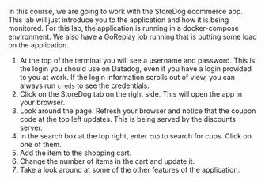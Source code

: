 In this course, we are going to work with the StoreDog ecommerce app. This lab will just introduce you to the application and how it is being monitored. For this lab, the application is running in a docker-compose environment. We also have a GoReplay job running that is putting some load on the application. 

1.  At the top of the terminal you will see a username and password. This is the login you should use on Datadog, even if you have a login provided to you at work. If the login information scrolls out of view, you can always run `creds` to see the credentials.
2.  Click on the StoreDog tab on the right side. This will open the app in your browser. 
3.  Look around the page. Refresh your browser and notice that the coupon code at the top left updates. This is being served by the discounts server. 
4.  In the search box at the top right, enter `cup` to search for cups. Click on one of them. 
5.  Add the item to the shopping cart.
6.  Change the number of items in the cart and update it.
7.  Take a look around at some of the other features of the application. 
